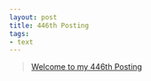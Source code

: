 ```yaml
---
layout: post
title: 446th Posting
tags: 
- text
---
```


> [Welcome to my 446th Posting](https://janghan-kor.tistory.com/1695)
